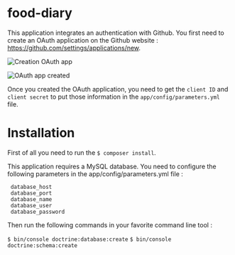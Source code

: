 food-diary
==========

This application integrates an authentication with Github. You first need
 to create an OAuth application on the Github website : https://github.com/settings/applications/new.
 
 ![Creation OAuth app](https://cloud.githubusercontent.com/assets/667519/25222203/1d9ad858-25b8-11e7-8a8c-7980a53c971f.png)

 
 ![OAuth app created](https://cloud.githubusercontent.com/assets/667519/25222188/08488aae-25b8-11e7-8f5e-b240b28c46ab.png)
 
 Once you created the OAuth application, you need to get the `client ID` and
 `client secret` to put those information in the `app/config/parameters.yml` file.
 
Installation
============
 
First of all you need to run the `$ composer install`.
 
 This application requires a MySQL database. You need to configure the following parameters in the app/config/parameters.yml
 file :
 
     database_host
     database_port
     database_name
     database_user
     database_password
Then run the following commands in your favorite command line tool :

`$ bin/console doctrine:database:create`
`$ bin/console doctrine:schema:create`

